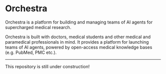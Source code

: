 # Orchestra

Orchestra is a platform for building and managing teams of AI agents for supercharged medical research.

Orchestra is built with doctors, medical students and other medical and paramedical professionals in mind. It provides a platform for launching teams of AI agents, powered by open-access medical knowledge bases (e.g. PubMed, PMC etc.).

---

This repository is still under construction!
